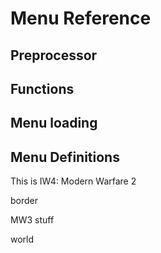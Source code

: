 <script setup>
import GameSwitcher from '@theme/components/GameSwitcher.vue'
import { Game } from '@theme/components/preferences'
</script>

# Menu Reference

## Preprocessor

## Functions

## Menu loading

## Menu Definitions

<div class="game-only iw4">

This is IW4: Modern Warfare 2

</div>

border

<div class="game-only iw5">

MW3 stuff

</div>

world
